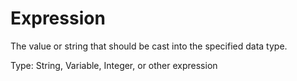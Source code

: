 # Expression

The value or string that should be cast into the specified data type.

Type: String, Variable, Integer, or other expression
